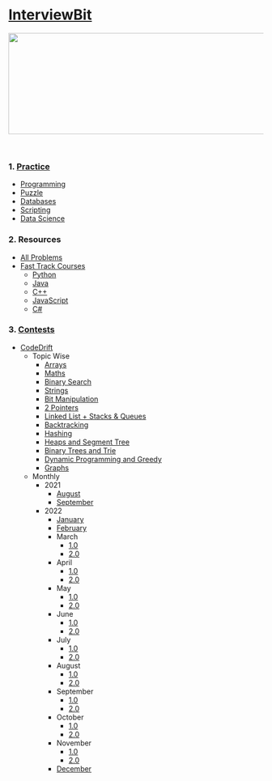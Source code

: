 # [InterviewBit](https://www.interviewbit.com/practice)
<p align="center">
    <img width="1000" height="200" src="https://github.com/AkashSingh3031/The-Complete-FAANG-Preparation/blob/master/images/InterviewBit.png">
</p><br>

### 1. [Practice](https://www.interviewbit.com/practice/)
   - [Programming](https://www.interviewbit.com/courses/programming)
   - [Puzzle](https://www.interviewbit.com/puzzles)
   - [Databases](https://www.interviewbit.com/courses/databases)
   - [Scripting](https://www.interviewbit.com/courses/shell)
   - [Data Science](https://www.interviewbit.com/courses/data-science-and-machine-learning)

### 2. Resources
   - [All Problems](https://www.interviewbit.com/coding-interview-questions)
   - [Fast Track Courses](https://www.interviewbit.com/courses/fast-track)
      - [Python](https://www.interviewbit.com/courses/fast-track-python)
	  - [Java](https://www.interviewbit.com/courses/fast-track-java)
	  - [C++](https://www.interviewbit.com/courses/fast-track-cpp)
	  - [JavaScript](https://www.interviewbit.com/courses/fast-track-js)
      - [C#](https://www.interviewbit.com/courses/fast-track-csharp)

### 3. [Contests](https://www.interviewbit.com/contests)
   - [CodeDrift](https://www.interviewbit.com/contests)
		- Topic Wise
			- [Arrays](https://www.interviewbit.com/contest/code-drift-arrays)
			- [Maths](https://www.interviewbit.com/contest/code-drift-maths)
			- [Binary Search](https://www.interviewbit.com/contest/code-drift-binary-search)
			- [Strings](https://www.interviewbit.com/contest/code-drift-strings)
			- [Bit Manipulation](https://www.interviewbit.com/contest/code-drift-bit-manipulation)
			- [2 Pointers](https://www.interviewbit.com/contest/code-drift-2-pointers)
			- [Linked List + Stacks & Queues](https://www.interviewbit.com/contest/codedrift--linked-list---stacks---queues-7cbf)
			- [Backtracking](https://www.interviewbit.com/contest/codedrift--backtracking)
			- [Hashing](https://www.interviewbit.com/contest/codedrift---hashing)
			- [Heaps and Segment Tree](https://www.interviewbit.com/contest/codedrift-stack---heap)
			- [Binary Trees and Trie](https://www.interviewbit.com/contest/codedrift-binary-trees-and-trie)
			- [Dynamic Programming and Greedy](https://www.interviewbit.com/contest/code-drift--dynamic-programming-and-greedy)
			- [Graphs](https://www.interviewbit.com/contest/codedrift--graphs)
		- Monthly
			- 2021
				- [August](https://www.interviewbit.com/contest/codedrift-2-0-august)
				- [September](https://www.interviewbit.com/contest/Codedrift%20Sept%202021)
			- 2022
				- [January](https://www.interviewbit.com/contest/CodeDriftJanuary)
				- [February](https://www.interviewbit.com/contest/codedrift-feb)
				- March
					- [1.0](https://www.interviewbit.com/contest/codedrift-march-)
					- [2.0](https://www.interviewbit.com/contest/codedrift-march)
				- April
					- [1.0](https://www.interviewbit.com/contest/codedrift-april-1-0)
					- [2.0](https://www.interviewbit.com/contest/codedrift-april-2-0)
				- May
					- [1.0](https://www.interviewbit.com/contest/codedrift-may-1-0)
					- [2.0](https://www.interviewbit.com/contest/codedrift-may-2-0)
				- June
					- [1.0](https://www.interviewbit.com/contest/codedrift-june-2-0)
					- [2.0](https://www.interviewbit.com/contest/codedrift-june-2-0-95ed)
				- July
					- [1.0](https://www.interviewbit.com/contest/ccodedrift-july-1-0)
					- [2.0](https://www.interviewbit.com/contest/ccodedrift-july-2-0)
				- August
					- [1.0](https://www.interviewbit.com/contest/codedrift-august-1-0)
					- [2.0](https://www.interviewbit.com/contest/codedrift-august-2-0)
				- September
					- [1.0](https://www.interviewbit.com/contest/codedrift-september-1-0)
					- [2.0](https://www.interviewbit.com/contest/codedrift-september-2-0)
				- October
					- [1.0](https://www.interviewbit.com/contest/codedrift-october-1-0)
					- [2.0](https://www.interviewbit.com/contest/codedrift-october-2-0)
				- November
					- [1.0](https://www.interviewbit.com/contest/codedrift-november-1-0)
					- [2.0](https://www.interviewbit.com/contest/codedrift-november-2-0)
				- [December](https://www.interviewbit.com/contest/codedrift-december-2022)
